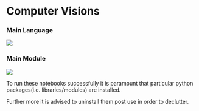 # Computer Visions

### Main Language
<p>
<img src="https://img.shields.io/badge/python-3670A0?style=for-the-badge&logo=python&logoColor=ffdd54"></p>

### Main Module
<p>
<img src="https://img.shields.io/badge/opencv-%23white.svg?style=for-the-badge&logo=opencv&logoColor=white">
</p>

To run these notebooks successfully it is paramount that particular python packages(i.e. libraries/modules) are installed. 

Further more it is advised to uninstall them post use in order to declutter.
